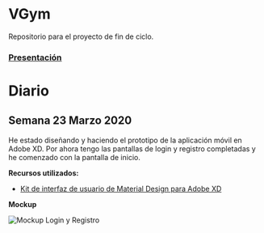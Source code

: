 # VGym
Repositorio para el proyecto de fin de ciclo.

### [Presentación](https://github.com/AlvaroCamposVega/VGym/blob/master/Presentacion%20VGym.pdf)

# Diario
## Semana 23 Marzo 2020
He estado diseñando y haciendo el prototipo de la aplicación móvil en Adobe XD. Por ahora tengo las pantallas de login y registro completadas y he comenzado con la pantalla de inicio.

**Recursos utilizados:**

* [Kit de interfaz de usuario de Material Design para Adobe XD](https://material.io/archive/guidelines/resources/sticker-sheets-icons.html#)


**Mockup**

![Mockup Login y Registro](https://github.com/AlvaroCamposVega/VGym/blob/master/img/MockupLR.PNG "Mockup Login y Registro")
